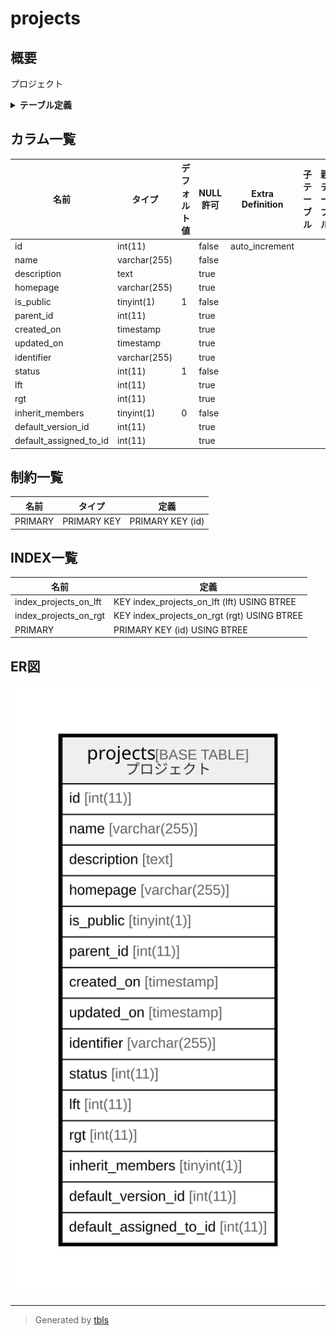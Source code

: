 # projects

## 概要

プロジェクト

<details>
<summary><strong>テーブル定義</strong></summary>

```sql
CREATE TABLE `projects` (
  `id` int(11) NOT NULL AUTO_INCREMENT,
  `name` varchar(255) NOT NULL DEFAULT '',
  `description` text,
  `homepage` varchar(255) DEFAULT '',
  `is_public` tinyint(1) NOT NULL DEFAULT '1',
  `parent_id` int(11) DEFAULT NULL,
  `created_on` timestamp NULL DEFAULT NULL,
  `updated_on` timestamp NULL DEFAULT NULL,
  `identifier` varchar(255) DEFAULT NULL,
  `status` int(11) NOT NULL DEFAULT '1',
  `lft` int(11) DEFAULT NULL,
  `rgt` int(11) DEFAULT NULL,
  `inherit_members` tinyint(1) NOT NULL DEFAULT '0',
  `default_version_id` int(11) DEFAULT NULL,
  `default_assigned_to_id` int(11) DEFAULT NULL,
  PRIMARY KEY (`id`),
  KEY `index_projects_on_lft` (`lft`),
  KEY `index_projects_on_rgt` (`rgt`)
) ENGINE=InnoDB AUTO_INCREMENT=[Redacted by tbls] DEFAULT CHARSET=utf8
```

</details>

## カラム一覧

| 名前                     | タイプ          | デフォルト値       | NULL許可   | Extra Definition | 子テーブル      | 親テーブル      | コメント     |
| ---------------------- | ------------ | ------------ | -------- | ---------------- | ---------- | ---------- | -------- |
| id                     | int(11)      |              | false    | auto_increment   |            |            |          |
| name                   | varchar(255) |              | false    |                  |            |            |          |
| description            | text         |              | true     |                  |            |            |          |
| homepage               | varchar(255) |              | true     |                  |            |            |          |
| is_public              | tinyint(1)   | 1            | false    |                  |            |            |          |
| parent_id              | int(11)      |              | true     |                  |            |            |          |
| created_on             | timestamp    |              | true     |                  |            |            |          |
| updated_on             | timestamp    |              | true     |                  |            |            |          |
| identifier             | varchar(255) |              | true     |                  |            |            |          |
| status                 | int(11)      | 1            | false    |                  |            |            |          |
| lft                    | int(11)      |              | true     |                  |            |            |          |
| rgt                    | int(11)      |              | true     |                  |            |            |          |
| inherit_members        | tinyint(1)   | 0            | false    |                  |            |            |          |
| default_version_id     | int(11)      |              | true     |                  |            |            |          |
| default_assigned_to_id | int(11)      |              | true     |                  |            |            |          |

## 制約一覧

| 名前      | タイプ         | 定義               |
| ------- | ----------- | ---------------- |
| PRIMARY | PRIMARY KEY | PRIMARY KEY (id) |

## INDEX一覧

| 名前                    | 定義                                          |
| --------------------- | ------------------------------------------- |
| index_projects_on_lft | KEY index_projects_on_lft (lft) USING BTREE |
| index_projects_on_rgt | KEY index_projects_on_rgt (rgt) USING BTREE |
| PRIMARY               | PRIMARY KEY (id) USING BTREE                |

## ER図

![er](projects.svg)

---

> Generated by [tbls](https://github.com/k1LoW/tbls)

